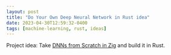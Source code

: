 ```yaml
---
layout: post
title: "Do Your Own Deep Neural Network in Rust idea"
date: 2023-04-30T12:59:32-0400
tags: [machine-learning, rust, ideas]
---
```


Project idea:  Take [DNNs from Scratch in Zig](https://monadmonkey.com/dnns-from-scratch-in-zig) and build it in Rust.
